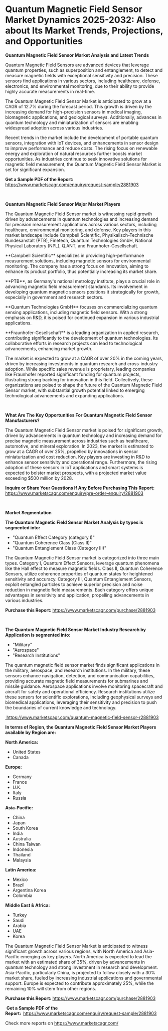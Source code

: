 <p><h1>Quantum Magnetic Field Sensor Market Dynamics 2025-2032: Also about Its Market Trends, Projections, and Opportunities</h1></p><p><strong>Quantum Magnetic Field Sensor Market Analysis and Latest Trends</strong></p>
<p><p>Quantum Magnetic Field Sensors are advanced devices that leverage quantum properties, such as superposition and entanglement, to detect and measure magnetic fields with exceptional sensitivity and precision. These sensors find applications in various sectors, including healthcare, defense, electronics, and environmental monitoring, due to their ability to provide highly accurate measurements in real-time.</p><p>The Quantum Magnetic Field Sensor Market is anticipated to grow at a CAGR of 12.7% during the forecast period. This growth is driven by the increasing demand for high-precision sensors in medical imaging, biomagnetic applications, and geological surveys. Additionally, advances in quantum technology and miniaturization of sensors are enabling widespread adoption across various industries.</p><p>Recent trends in the market include the development of portable quantum sensors, integration with IoT devices, and enhancements in sensor design to improve performance and reduce costs. The rising focus on renewable energy and exploration of natural resources further boosts market opportunities. As industries continue to seek innovative solutions for magnetic field measurement, the Quantum Magnetic Field Sensor Market is set for significant expansion.</p></p>
<p><strong>Get a Sample PDF of the Report:&nbsp;</strong> <a href="https://www.marketscagr.com/enquiry/request-sample/2881903?utm_campaign=2782&utm_medium=2&utm_source=Github&utm_content=ia&utm_term=12032025&utm_id=quantum-magnetic-field-sensor">https://www.marketscagr.com/enquiry/request-sample/2881903</a></p>
<p>&nbsp;</p>
<p><strong>Quantum Magnetic Field Sensor Major Market Players</strong></p>
<p><p>The Quantum Magnetic Field Sensor market is witnessing rapid growth driven by advancements in quantum technologies and increasing demand for precision measurement applications across various sectors, including healthcare, environmental monitoring, and defense. Key players in this market landscape include Campbell Scientific, Physikalisch-Technische Bundesanstalt (PTB), Finetech, Quantum Technologies GmbH, National Physical Laboratory (NPL), Q.ANT, and Fraunhofer-Gesellschaft.</p><p>**Campbell Scientific** specializes in providing high-performance measurement solutions, including magnetic sensors for environmental monitoring. The company has a strong focus on innovation, aiming to enhance its product portfolio, thus potentially increasing its market share.</p><p>**PTB**, as Germany's national metrology institute, plays a crucial role in advancing magnetic field measurement standards. Its involvement in developing quantum magnetic sensors positions it strategically for growth, especially in government and research sectors. </p><p>**Quantum Technologies GmbH** focuses on commercializing quantum sensing applications, including magnetic field sensors. With a strong emphasis on R&D, it is poised for continued expansion in various industrial applications.</p><p>**Fraunhofer-Gesellschaft** is a leading organization in applied research, contributing significantly to the development of quantum technologies. Its collaborative efforts in research projects can lead to technological advancements, enhancing market growth.</p><p>The market is expected to grow at a CAGR of over 20% in the coming years, driven by increasing investments in quantum research and cross-industry adoption. While specific sales revenue is proprietary, leading companies like Fraunhofer reported significant funding for quantum projects, illustrating strong backing for innovation in this field. Collectively, these organizations are poised to shape the future of the Quantum Magnetic Field Sensor market, with substantial growth potential linked to emerging technological advancements and expanding applications.</p></p>
<p>&nbsp;</p>
<p><strong>What Are The Key Opportunities For Quantum Magnetic Field Sensor Manufacturers?</strong></p>
<p><p>The Quantum Magnetic Field Sensor market is poised for significant growth, driven by advancements in quantum technology and increasing demand for precise magnetic measurement across industries such as healthcare, automotive, and mineral exploration. In 2023, the market is estimated to grow at a CAGR of over 25%, propelled by innovations in sensor miniaturization and cost reduction. Key players are investing in R&D to enhance sensor sensitivity and operational range. Furthermore, the rising adoption of these sensors in IoT applications and smart systems is expected to bolster market prospects, with a projected market value exceeding $500 million by 2028.</p></p>
<p><strong>Inquire or Share Your Questions If Any Before Purchasing This Report:</strong> <a href="https://www.marketscagr.com/enquiry/pre-order-enquiry/2881903?utm_campaign=2782&utm_medium=2&utm_source=Github&utm_content=ia&utm_term=12032025&utm_id=quantum-magnetic-field-sensor">https://www.marketscagr.com/enquiry/pre-order-enquiry/2881903</a></p>
<p>&nbsp;</p>
<p><strong>Market Segmentation</strong></p>
<p><strong>The Quantum Magnetic Field Sensor Market Analysis by types is segmented into:</strong></p>
<p><ul><li>"Quantum Effect Category (category I)"</li><li>"Quantum Coherence Class (Class II)"</li><li>"Quantum Entanglement Class (Category III)"</li></ul></p>
<p><p>The Quantum Magnetic Field Sensor market is categorized into three main types. Category I, Quantum Effect Sensors, leverage quantum phenomena like the Hall effect to measure magnetic fields. Class II, Quantum Coherence Sensors, utilize coherence properties of quantum states for heightened sensitivity and accuracy. Category III, Quantum Entanglement Sensors, exploit entangled particles to achieve superior precision and noise reduction in magnetic field measurements. Each category offers unique advantages in sensitivity and application, propelling advancements in various industries.</p></p>
<p><strong>Purchase this Report:&nbsp;</strong><a href="https://www.marketscagr.com/purchase/2881903?utm_campaign=2782&utm_medium=2&utm_source=Github&utm_content=ia&utm_term=12032025&utm_id=quantum-magnetic-field-sensor">https://www.marketscagr.com/purchase/2881903</a></p>
<p>&nbsp;</p>
<p><strong>The Quantum Magnetic Field Sensor Market Industry Research by Application is segmented into:</strong></p>
<p><ul><li>"Military"</li><li>"Aerospace"</li><li>"Research Institutions"</li></ul></p>
<p><p>The quantum magnetic field sensor market finds significant applications in the military, aerospace, and research institutions. In the military, these sensors enhance navigation, detection, and communication capabilities, providing accurate magnetic field measurements for submarines and missile guidance. Aerospace applications involve monitoring spacecraft and aircraft for safety and operational efficiency. Research institutions utilize these sensors for scientific explorations, including geophysical surveys and biomedical applications, leveraging their sensitivity and precision to push the boundaries of current knowledge and technology.</p></p>
<p><a href="https://www.marketscagr.com/quantum-magnetic-field-sensor-r2881903?utm_campaign=2782&utm_medium=2&utm_source=Github&utm_content=ia&utm_term=12032025&utm_id=quantum-magnetic-field-sensor">&nbsp;https://www.marketscagr.com/quantum-magnetic-field-sensor-r2881903</a></p>
<p><strong>In terms of Region, the Quantum Magnetic Field Sensor Market Players available by Region are:</strong></p>
<p>
    <p> <strong> North America: </strong>
        <ul>
            <li>United States</li>
            <li>Canada</li>
        </ul>
        </p> 
    <p> <strong> Europe: </strong>
        <ul>
            <li>Germany</li>
            <li>France</li>
            <li>U.K.</li>
            <li>Italy</li>
            <li>Russia</li>
        </ul>
        </p> 
    <p> <strong> Asia-Pacific: </strong>
        <ul>
            <li>China</li>
            <li>Japan</li>
            <li>South Korea</li>
            <li>India</li>
            <li>Australia</li>
            <li>China Taiwan</li>
            <li>Indonesia</li>
            <li>Thailand</li>
            <li>Malaysia</li>
        </ul>
        </p> 
    <p> <strong> Latin America: </strong>
        <ul>
            <li>Mexico</li>
            <li>Brazil</li>
            <li>Argentina Korea</li>
            <li>Colombia</li>
        </ul>
        </p> 
    <p> <strong> Middle East & Africa: </strong>
        <ul>
            <li>Turkey</li>
            <li>Saudi</li>
            <li>Arabia</li>
            <li>UAE</li>
            <li>Korea</li>
        </ul>
    </p>
    </p>
<p><p>The Quantum Magnetic Field Sensor Market is anticipated to witness significant growth across various regions, with North America and Asia-Pacific emerging as key players. North America is expected to lead the market with an estimated share of 35%, driven by advancements in quantum technology and strong investment in research and development. Asia-Pacific, particularly China, is projected to follow closely with a 30% market share, fueled by increasing industrial applications and governmental support. Europe is expected to contribute approximately 25%, while the remaining 10% will stem from other regions.</p></p>
<p><strong>Purchase this Report: </strong><a href="https://www.marketscagr.com/purchase/2881903?utm_campaign=2782&utm_medium=2&utm_source=Github&utm_content=ia&utm_term=12032025&utm_id=quantum-magnetic-field-sensor">https://www.marketscagr.com/purchase/2881903</a></p>
<p>&nbsp;<strong>Get a Sample PDF of the Report:&nbsp;&nbsp;</strong><a href="https://www.marketscagr.com/enquiry/request-sample/2881903?utm_campaign=2782&utm_medium=2&utm_source=Github&utm_content=ia&utm_term=12032025&utm_id=quantum-magnetic-field-sensor">https://www.marketscagr.com/enquiry/request-sample/2881903</a></p>
<p><strong></strong></p>
<p>Check more reports on <a href="https://www.marketscagr.com/?utm_campaign=2782&utm_medium=2&utm_source=Github&utm_content=ia&utm_term=12032025&utm_id=quantum-magnetic-field-sensor">https://www.marketscagr.com/</a></p>